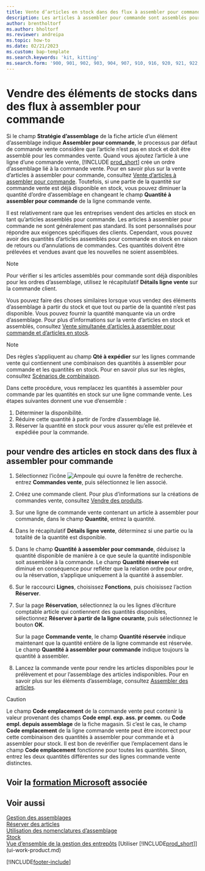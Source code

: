 ```yaml
---
title: Vente d’articles en stock dans des flux à assembler pour commande
description: Les articles à assembler pour commande sont assemblés pour les commandes vente via un ordre d’assemblage.
author: brentholtorf
ms.author: bholtorf
ms.reviewer: andreipa
ms.topic: how-to
ms.date: 02/21/2023
ms.custom: bap-template
ms.search.keywords: 'kit, kitting'
ms.search.form: '900, 901, 902, 903, 904, 907, 910, 916, 920, 921, 922, 923, 940, 941, 942, 930, 931, 932, 914, 915, 905'
---
```

# Vendre des éléments de stocks dans des flux à assembler pour commande

Si le champ **Stratégie d’assemblage** de la fiche article d’un élément d’assemblage indique **Assembler pour commande**, le processus par défaut de commande vente considère que l’article n’est pas en stock et doit être assemblé pour les commandes vente. Quand vous ajoutez l’article à une ligne d’une commande vente, [!INCLUDE [prod_short](includes/prod_short.md)] crée un ordre d’assemblage lié à la commande vente. Pour en savoir plus sur la vente d’articles à assembler pour commande, consultez [Vente d’articles à assembler pour commande](assembly-how-to-sell-items-assembled-to-order.md). Toutefois, si une partie de la quantité sur commande vente est déjà disponible en stock, vous pouvez diminuer la quantité d’ordre d’assemblage en changeant le champ **Quantité à assembler pour commande** de la ligne commande vente.  

Il est relativement rare que les entreprises vendent des articles en stock en tant qu’articles assemblés pour commande. Les articles à assembler pour commande ne sont généralement pas standard. Ils sont personnalisés pour répondre aux exigences spécifiques des clients. Cependant, vous pouvez avoir des quantités d’articles assemblés pour commande en stock en raison de retours ou d’annulations de commandes. Ces quantités doivent être prélevées et vendues avant que les nouvelles ne soient assemblées.  

> [!NOTE]  
> Pour vérifier si les articles assemblés pour commande sont déjà disponibles pour les ordres d’assemblage, utilisez le récapitulatif **Détails ligne vente** sur la commande client.  

Vous pouvez faire des choses similaires lorsque vous vendez des éléments d’assemblage à partir du stock et que tout ou partie de la quantité n’est pas disponible. Vous pouvez fournir la quantité manquante via un ordre d’assemblage. Pour plus d’informations sur la vente d’articles en stock et assemblés, consultez [Vente simultanée d’articles à assembler pour commande et d’articles en stock](assembly-how-to-sell-assemble-to-order-items-and-inventory-items-together.md).  

> [!NOTE]  
> Des règles s’appliquent au champ **Qté à expédier** sur les lignes commande vente qui contiennent une combinaison des quantités à assembler pour commande et les quantités en stock. Pour en savoir plus sur les règles, consultez [Scénarios de combinaison](assembly-assemble-to-order-or-assemble-to-stock.md#combination-scenarios).  

Dans cette procédure, vous remplacez les quantités à assembler pour commande par les quantités en stock sur une ligne commande vente. Les étapes suivantes donnent une vue d’ensemble :

1. Déterminer la disponibilité.
2. Réduire cette quantité à partir de l’ordre d’assemblage lié.
3. Réserver la quantité en stock pour vous assurer qu’elle est prélevée et expédiée pour la commande.  

## pour vendre des articles en stock dans des flux à assembler pour commande

1. Sélectionnez l’icône ![Ampoule qui ouvre la fenêtre de recherche.](media/ui-search/search_small.png "Dites-moi ce que vous voulez faire") entrez **Commandes vente**, puis sélectionnez le lien associé.  
2. Créez une commande client. Pour plus d’informations sur la créations de commandes vente, consultez [Vendre des produits](sales-how-sell-products.md).  
3. Sur une ligne de commande vente contenant un article à assembler pour commande, dans le champ **Quantité**, entrez la quantité.  
4. Dans le récapitulatif **Détails ligne vente**, déterminez si une partie ou la totalité de la quantité est disponible.  
5. Dans le champ **Quantité à assembler pour commande**, déduisez la quantité disponible de manière à ce que seule la quantité indisponible soit assemblée à la commande. Le champ **Quantité réservée** est diminué en conséquence pour refléter que la relation ordre pour ordre, ou la réservation, s’applique uniquement à la quantité à assembler.  
6. Sur le raccourci **Lignes**, choisissez **Fonctions**, puis choisissez l’action **Réserver**.  
7. Sur la page **Réservation**, sélectionnez la ou les lignes d’écriture comptable article qui contiennent des quantités disponibles, sélectionnez **Réserver à partir de la ligne courante**, puis sélectionnez le bouton **OK**.  

    Sur la page **Commande vente**, le champ **Quantité réservée** indique maintenant que la quantité entière de la ligne commande est réservée. Le champ **Quantité à assembler pour commande** indique toujours la quantité à assembler.  

8. Lancez la commande vente pour rendre les articles disponibles pour le prélèvement et pour l’assemblage des articles indisponibles. Pour en savoir plus sur les éléments d’assemblage, consultez [Assembler des articles](assembly-how-to-assemble-items.md).  

> [!CAUTION]  
> Le champ **Code emplacement** de la commande vente peut contenir la valeur provenant des champs **Code empl. exp. ass. pr comm.** ou **Code empl. depuis assemblage** de la fiche magasin. Si c’est le cas, le champ **Code emplacement** de la ligne commande vente peut être incorrect pour cette combinaison des quantités à assembler pour commande et à assembler pour stock. Il est bon de revérifier que l’emplacement dans le champ **Code emplacement** fonctionne pour toutes les quantités. Sinon, entrez les deux quantités différentes sur des lignes commande vente distinctes.  

## Voir la [formation Microsoft](/training/modules/assemble-to-order-dynamics-365-business-central/) associée

## Voir aussi

[Gestion des assemblages](assembly-assemble-items.md)  
[Réserver des articles](inventory-how-to-reserve-items.md)  
[Utilisation des nomenclatures d’assemblage](assembly-how-work-assembly-boms.md)  
[Stock](inventory-manage-inventory.md)  
[Vue d’ensemble de la gestion des entrepôts](design-details-warehouse-management.md)
[Utiliser [!INCLUDE[prod_short](includes/prod_short.md)]](ui-work-product.md)


[!INCLUDE[footer-include](includes/footer-banner.md)]

